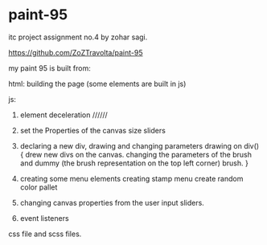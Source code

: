 # paint-95
itc project assignment no.4 by zohar sagi.

https://github.com/ZoZTravolta/paint-95

my paint 95 is built from:

html:
building the page (some elements are built in js)

js:
1. element deceleration //////
2. set the Properties of the canvas size sliders
3. declaring a new div, drawing and changing parameters
          drawing on div(){
                    drew new divs on the canvas.
                    changing the parameters of the brush and dummy (the brush representation on the top left corner) brush.
          }
                    
4. creating some menu elements
         creating stamp menu
         create random color pallet
5. changing canvas properties from the user input sliders.
6. event listeners

css file and scss files.
